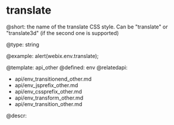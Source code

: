 translate
=============


@short: the name of the translate CSS style. Can be "translate" or "translate3d" (if the second one is supported)

@type: string

@example:
alert(webix.env.translate);

@template:	api_other
@defined:	env
@relatedapi:
- api/env_transitionend_other.md
- api/env_jsprefix_other.md
- api/env_cssprefix_other.md
- api/env_transform_other.md
- api/env_transition_other.md

@descr:


